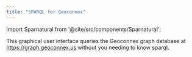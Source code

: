 ```yaml
---
title: "SPARQL for Geoconnex"
---
```


import Sparnatural from '@site/src/components/Sparnatural';

This graphical user interface queries the Geoconnex graph database at https://graph.geoconnex.us without you needing to know sparql.

<Sparnatural/>